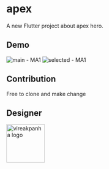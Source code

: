 # apex

A new Flutter project about apex hero.

## Demo
![main - MA1](https://user-images.githubusercontent.com/47372923/75650613-fb523d80-5c88-11ea-91a1-2deee9a33792.png)
![selected - MA1](https://user-images.githubusercontent.com/47372923/75650617-ff7e5b00-5c88-11ea-933e-3e291ee935fb.png)

## Contribution
Free to clone and make change 

## Designer
<a href="https://github.com/vireakpanha"><img src="https://avatars0.githubusercontent.com/u/48462005?s=400&v=4" alt="vireakpanha logo" width="100" height="100"/></a>
